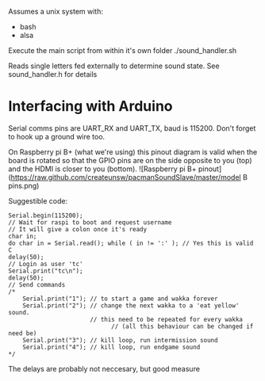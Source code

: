 Assumes a unix system with:
 - bash
 - alsa

Execute the main script from within it's own folder
    ./sound_handler.sh

Reads single letters fed externally to determine sound state.  See sound_handler.h for details

# Interfacing with Arduino
Serial comms pins are UART_RX and UART_TX, baud is 115200.  Don't forget to hook up a ground wire too.

On Raspberry pi B+ (what we're using) this pinout diagram is valid when the board is rotated so that the GPIO pins are on the side opposite to you (top) and the HDMI is closer to you (bottom).
![Raspberry pi B+ pinout](https://raw.github.com/createunsw/pacmanSoundSlave/master/model B pins.png)

Suggestible code:
```
Serial.begin(115200);
// Wait for raspi to boot and request username
// It will give a colon once it's ready
char in;
do char in = Serial.read(); while ( in != ':' ); // Yes this is valid C
delay(50);
// Login as user 'tc'
Serial.print("tc\n");
delay(50);
// Send commands
/*
	Serial.print("1"); // to start a game and wakka forever
	Serial.print("2"); // change the next wakka to a 'eat yellow' sound.
	                   // this need to be repeated for every wakka
							 // (all this behaviour can be changed if need be)
	Serial.print("3"); // kill loop, run intermission sound
	Serial.print("4"); // kill loop, run endgame sound
*/
```

The delays are probably not neccesary, but good measure
